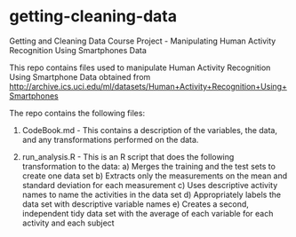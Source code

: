 getting-cleaning-data
=====================

Getting and Cleaning Data Course Project - Manipulating Human Activity Recognition Using Smartphones Data

This repo contains files used to manipulate Human Activity Recognition Using Smartphone Data obtained from http://archive.ics.uci.edu/ml/datasets/Human+Activity+Recognition+Using+Smartphones

The repo contains the following files:

1.  CodeBook.md - This contains a description of the variables, the data, and any transformations performed on the data.

2.  run_analysis.R - This is an R script that does the following transformation to the data:
    a)  Merges the training and the test sets to create one data set
    b)  Extracts only the measurements on the mean and standard deviation for each measurement
    c)  Uses descriptive activity names to name the activities in the data set
    d)  Appropriately labels the data set with descriptive variable names
    e)  Creates a second, independent tidy data set with the average of each variable for each activity and each subject
